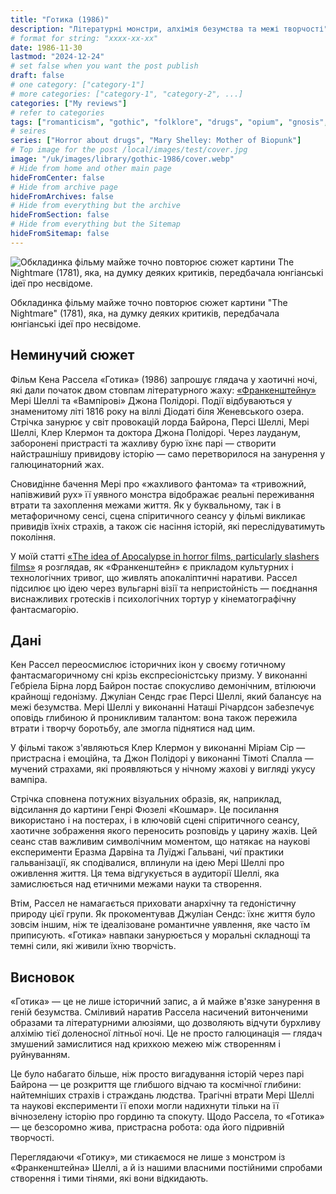 ```yaml
---
title: "Готика (1986)"
description: "Літературні монстри, алхімія безумства та межі творчості"
# format for string: "xxxx-xx-xx"
date: 1986-11-30
lastmod: "2024-12-24"
# set false when you want the post publish
draft: false
# one category: ["category-1"]
# more categories: ["category-1", "category-2", ...]
categories: ["My reviews"]
# refer to categories
tags: ["romanticism", "gothic", "folklore", "drugs", "opium", "gnosis", "mary shelley"]
# seires
series: ["Horror about drugs", "Mary Shelley: Mother of Biopunk"]
# Top image for the post /local/images/test/cover.jpg
image: "/uk/images/library/gothic-1986/cover.webp"
# Hide from home and other main page
hideFromCenter: false
# Hide from archive page
hideFromArchives: false
# Hide from everything but the archive
hideFromSection: false
# Hide from everything but the Sitemap
hideFromSitemap: false
---
```

<div class="t_center castration cover p_relative atcScreen">
	<p><img src="/uk/images/library/gothic-1986/cover.webp" alt="Обкладинка фільму майже точно повторює сюжет картини The Nightmare (1781), яка, на думку деяких критиків, передбачала юнгіанські ідеї про несвідоме." /></p>
	<p>Обкладинка фільму майже точно повторює сюжет картини "The Nightmare" (1781), яка, на думку деяких критиків, передбачала юнгіанські ідеї про несвідоме.</p>
</div>

## Неминучий сюжет

Фільм Кена Рассела «Готика» (1986) запрошує глядача у хаотичні ночі, які дали початок двом стовпам літературного жаху: <a href="/uk/library/frankenstein-1818/" target="_blank">«Франкенштейну»</a> Мері Шеллі та «Вампірові» Джона Полідорі. Події відбуваються у знаменитому літі 1816 року на віллі Діодаті біля Женевського озера. Стрічка занурює у світ провокацій лорда Байрона, Персі Шеллі, Мері Шеллі, Клер Клермон та доктора Джона Полідорі. Через лауданум, заборонені пристрасті та жахливу бурю їхнє парі — створити найстрашнішу привидову історію — само перетворилося на занурення у галюцинаторний жах.

Сновидінне бачення Мері про «жахливого фантома» та «тривожний, напівживий рух» її уявного монстра відображає реальні переживання втрати та захоплення межами життя. Як у буквальному, так і в метафоричному сенсі, сцена спіритичного сеансу у фільмі викликає привидів їхніх страхів, а також сіє насіння історій, які переслідуватимуть покоління.

У моїй статті <a href="/uk/articles/the-idea-of-apocalypse-in-horror-films-particularly-slashers-films/" target="_blank">«The idea of Apocalypse in horror films, particularly slashers films»</a> я розглядав, як «Франкенштейн» є прикладом культурних і технологічних тривог, що живлять апокаліптичні наративи. Рассел підсилює цю ідею через вульгарні візії та непристойність — поєднання виснажливих гротесків і психологічних тортур у кінематографічну фантасмагорію.

## Дані

Кен Рассел переосмислює історичних ікон у своєму готичному фантасмагоричному сні крізь експресіоністську призму. У виконанні Гебріела Бірна лорд Байрон постає спокусливо демонічним, втілюючи крайнощі гедонізму. Джуліан Сендс грає Персі Шеллі, який балансує на межі безумства. Мері Шеллі у виконанні Наташі Річардсон забезпечує оповідь глибиною й проникливим талантом: вона також пережила втрати і творчу боротьбу, але змогла піднятися над цим.

У фільмі також з'являються Клер Клермон у виконанні Міріам Сір — пристрасна і емоційна, та Джон Полідорі у виконанні Тімоті Спалла — мучений страхами, які проявляються у нічному жахові у вигляді укусу вампіра.

Стрічка сповнена потужних візуальних образів, як, наприклад, відсилання до картини Генрі Фюзелі «Кошмар». Це посилання використано і на постерах, і в ключовій сцені спіритичного сеансу, хаотичне зображення якого переносить розповідь у царину жахів. Цей сеанс став важливим символічним моментом, що натякає на наукові експерименти Еразма Дарвіна та Луїджі Гальвані, чиї практики гальванізації, як сподівалися, вплинули на ідею Мері Шеллі про оживлення життя. Ця тема відгукується в аудиторії Шеллі, яка замислюється над етичними межами науки та створення.

Втім, Рассел не намагається приховати анархічну та гедоністичну природу цієї групи. Як прокоментував Джуліан Сендс: їхнє життя було зовсім іншим, ніж те ідеалізоване романтичне уявлення, яке часто їм приписують. «Готика» навпаки занурюється у моральні складнощі та темні сили, які живили їхню творчість.

## Висновок

«Готика» — це не лише історичний запис, а й майже в'язке занурення в геній безумства. Сміливий наратив Рассела насичений витонченими образами та літературними алюзіями, що дозволяють відчути бурхливу алхімію тієї доленосної літньої ночі. Це не просто галюцинація — глядач змушений замислитися над крихкою межею між створенням і руйнуванням.

Це було набагато більше, ніж просто вигадування історій через парі Байрона — це розкриття ще глибшого відчаю та космічної глибини: найтемніших страхів і страждань людства. Трагічні втрати Мері Шеллі та наукові експерименти її епохи могли надихнути тільки на її вічнозелену історію про гординю та спокуту. Щодо Рассела, то «Готика» — це безсоромно жива, пристрасна робота: ода його підривній творчості.

Переглядаючи «Готику», ми стикаємося не лише з монстром із «Франкенштейна» Шеллі, а й із нашими власними постійними спробами створення і тими тінями, які вони відкидають.